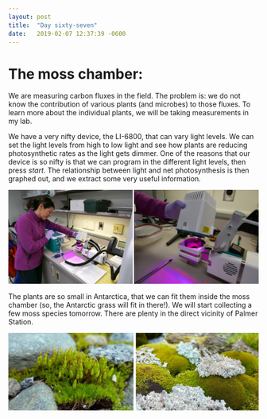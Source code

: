 ```yaml
---
layout: post
title:  "Day sixty-seven"
date:   2019-02-07 12:37:39 -0600
---
```

# The moss chamber:  
We are measuring carbon fluxes in the field. The problem is: we do not know the contribution of various plants (and microbes) to those fluxes. To learn more about the individual plants, we will be taking measurements in my lab. 

We have a very nifty device, the LI-6800, that can vary light levels. We can set the light levels from high to low light and see how plants are reducing photosynthetic rates as the light gets dimmer. One of the reasons that our device is so nifty is that we can program in the different light levels, then press *start*. The relationship between light and net photosynthesis is then graphed out, and we extract some very useful information.

![Bryophyte chamber](/assets/blog_photos/190208/LICOR_BryophyteChamber.jpg)

The plants are so small in Antarctica, that we can fit them inside the moss chamber (so, the Antarctic grass will fit in there!). We will start collecting a few moss species tomorrow. There are plenty in the direct vicinity of Palmer Station.

![Mosses near Palmer](/assets/blog_photos/190208/moss_Palmer_Bonaparte.jpg)